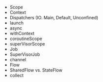  - Scope
 - Context
 - Dispatchers (IO. Main, Default, Unconfined)
 - launch
 - async
 - withContext
 - coroutineScope
 - superVisorScope
 - Job
 - SuperVisorJob
 - channel
 - Flow
 - SharedFlow vs. StateFlow
 - collect
